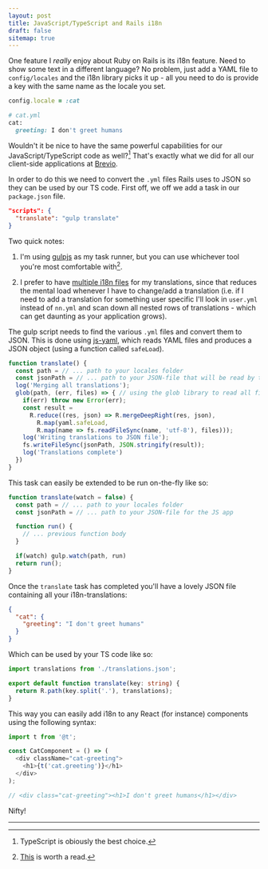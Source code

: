```yaml
---
layout: post
title: JavaScript/TypeScript and Rails i18n
draft: false
sitemap: true
---
```


One feature I _really_ enjoy about Ruby on Rails is its i18n feature.
Need to show some text in a different language? No problem, just add a YAML
file to `config/locales` and the i18n library picks it up - all you need to do
is provide a key with the same name as the locale you set.

```ruby
config.locale = :cat

# cat.yml
cat:
  greeting: I don't greet humans
```

Wouldn't it be nice to have the same powerful capabilities for our JavaScript/TypeScript code
as well?[^1] That's exactly what we did for all our client-side applications at [Brevio](https://www.brevio.com).

In order to do this we need to convert the `.yml` files Rails uses to JSON so they can be used by our TS code. First off, we off we add a task in our `package.json` file.

```json
"scripts": {
  "translate": "gulp translate"
}
```

Two quick notes:

1.  I'm using [gulpjs](https://gulpjs.org) as my task runner, but you can use whichever tool you're most comfortable with[^2].

2.  I prefer to have [multiple i18n files](http://guides.rubyonrails.org/i18n.html#organization-of-locale-files) for my translations, since that reduces the mental load whenever I have to change/add a translation (i.e. if I need to add a translation for something user specific I'll look in `user.yml` instead of `nn.yml` and scan down all nested rows of translations - which can get daunting as your application grows).

The gulp script needs to find the various `.yml` files and convert them to JSON. This is done using [js-yaml](https://github.com/nodeca/js-yaml), which reads YAML files and produces a JSON object (using a function called `safeLoad`).

```javascript
function translate() {
  const path = // ... path to your locales folder
  const jsonPath = // ... path to your JSON-file that will be read by the JS app
  log('Merging all translations');
  glob(path, (err, files) => { // using the glob library to read all files.
    if(err) throw new Error(err);
    const result =
      R.reduce((res, json) => R.mergeDeepRight(res, json),
        R.map(yaml.safeLoad,
        R.map(name => fs.readFileSync(name, 'utf-8'), files)));
    log('Writing translations to JSON file');
    fs.writeFileSync(jsonPath, JSON.stringify(result));
    log('Translations complete')
  })
}
```

This task can easily be extended to be run on-the-fly like so:

```javascript
function translate(watch = false) {
  const path = // ... path to your locales folder
  const jsonPath = // ... path to your JSON-file for the JS app

  function run() {
    // ... previous function body
  }

  if(watch) gulp.watch(path, run)
  return run();
}
```

Once the `translate` task has completed you'll have a lovely JSON file containing all your i18n-translations:

```json
{
  "cat": {
    "greeting": "I don't greet humans"
  }
}
```

Which can be used by your TS code like so:

```typescript
import translations from './translations.json';

export default function translate(key: string) {
  return R.path(key.split('.'), translations);
}
```

This way you can easily add i18n to any React (for instance) components using the following syntax:

```typescript
import t from '@t';

const CatComponent = () => (
  <div className="cat-greeting">
    <h1>{t('cat.greeting')}</h1>
  </div>
);

// <div class="cat-greeting"><h1>I don't greet humans</h1></div>
```

Nifty!

---

[^1]: TypeScript is obiously the best choice.
[^2]: [This](https://blogg.bekk.no/scaling-frontend-build-steps-by-necessity-9091e9eff952) is worth a read.
